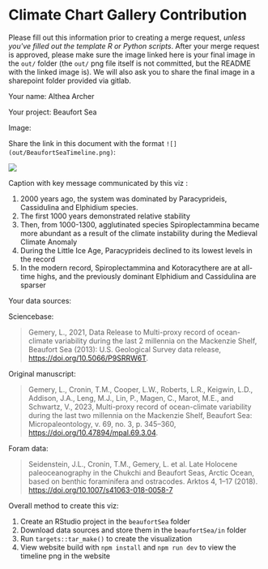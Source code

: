 # Climate Chart Gallery Contribution

Please fill out this information prior to creating a merge request, *unless you've filled out the template R or Python scripts*. After your merge request is approved, please make sure the image linked here is your final image in the `out/` folder (the `out/` png file itself is not committed, but the README with the linked image is). We will also ask you to share the final image in a sharepoint folder provided via gitlab.

Your name: Althea Archer

Your project: Beaufort Sea

Image:

Share the link in this document with the format `![](out/BeaufortSeaTimeline.png)`:

![](out/BeaufortSeaTimeline.png)

Caption with key message communicated by this viz :

1. 2000 years ago, the system was dominated by Paracyprideis, Cassidulina and Elphidium species.
2. The first 1000 years demonstrated relative stability
3. Then, from 1000-1300, agglutinated species Spiroplectammina became more abundant as a result of the climate instability during the Medieval Climate Anomaly
4. During the Little Ice Age, Paracyprideis declined to its lowest levels in the record
5. In the modern record, Spiroplectammina and Kotoracythere are at all-time highs, and the previously dominant Elphidium and Cassidulina are sparser

Your data sources: 

Sciencebase:

> Gemery, L., 2021, Data Release to Multi-proxy record of ocean-climate variability during the last 2 millennia on the Mackenzie Shelf, Beaufort Sea (2013): U.S. Geological Survey data release, https://doi.org/10.5066/P9SRRW6T.

Original manuscript: 

> Gemery, L., Cronin, T.M., Cooper, L.W., Roberts, L.R., Keigwin, L.D., Addison, J.A., Leng, M.J., Lin, P., Magen, C., Marot, M.E., and Schwartz, V., 2023, Multi-proxy record of ocean-climate variability during the last two millennia on the Mackenzie Shelf, Beaufort Sea: Micropaleontology, v. 69, no. 3, p. 345–360, https://doi.org/10.47894/mpal.69.3.04.

Foram data: 

> Seidenstein, J.L., Cronin, T.M., Gemery, L. et al. Late Holocene paleoceanography in the Chukchi and Beaufort Seas, Arctic Ocean, based on benthic foraminifera and ostracodes. Arktos 4, 1–17 (2018). https://doi.org/10.1007/s41063-018-0058-7


Overall method to create this viz:

1. Create an RStudio project in the `beaufortSea` folder
2. Download data sources and store them in the `beaufortSea/in` folder
3. Run `targets::tar_make()` to create the visualization
4. View website build with `npm install` and `npm run dev` to view the timeline png in the website
